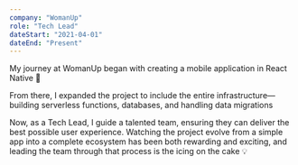 ```yaml
---
company: "WomanUp"
role: "Tech Lead"
dateStart: "2021-04-01"
dateEnd: "Present"
---
```


My journey at WomanUp began with creating a mobile application in React Native 📱

From there, I expanded the project to include the entire infrastructure—building serverless functions, databases, and handling data migrations 

Now, as a Tech Lead, I guide a talented team, ensuring they can deliver the best possible user experience. Watching the 
project evolve from a simple app into a complete ecosystem has been both rewarding and exciting, and leading the 
team through that process is the icing on the cake 💡
